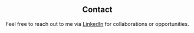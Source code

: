 <div align="center">

## Contact
Feel free to reach out to me via [LinkedIn](https://www.linkedin.com/in/johan-svensson-427a3323b?utm_source=share&utm_campaign=share_via&utm_content=profile&utm_medium=ios_app) for collaborations or opportunities.
</div>
